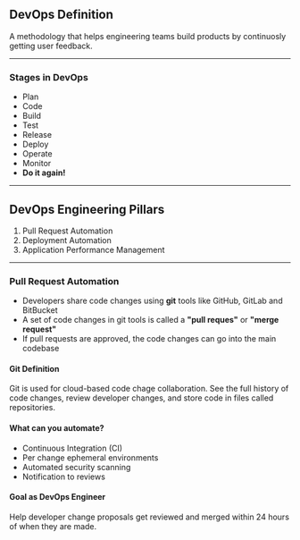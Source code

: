 ## DevOps Definition

A methodology that helps engineering teams build products by continuosly getting user feedback.

---

### Stages in DevOps

- Plan
- Code
- Build
- Test
- Release
- Deploy
- Operate
- Monitor
- **Do it again!**

---

## DevOps Engineering Pillars

1. Pull Request Automation
2. Deployment Automation
3. Application Performance Management

---

### Pull Request Automation

- Developers share code changes using **git** tools like GitHub, GitLab and BitBucket
- A set of code changes in git tools is called a **"pull reques"** or **"merge request"**
- If pull requests are approved, the code changes can go into the main codebase

#### Git Definition

Git is used for cloud-based code chage collaboration. See the full history of code changes, review developer changes, and store code in files called repositories.

#### What can you automate?

- Continuous Integration (CI)
- Per change ephemeral environments
- Automated security scanning
- Notification to reviews

#### Goal as DevOps Engineer

Help developer change proposals get reviewed and merged within 24 hours of when they are made.
